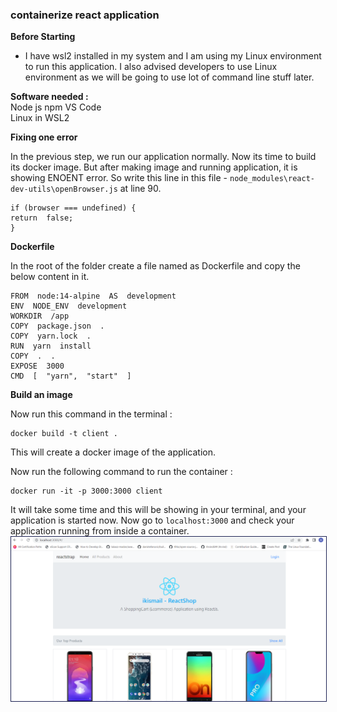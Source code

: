
### containerize react application

**Before Starting** 

 - I have wsl2 installed in my system and I am using my Linux environment to run this application. I also advised developers to use Linux environment as we will be going to use lot of command line stuff later.

**Software needed :**  
Node js
npm 
VS Code  
Linux in WSL2 

**Fixing one error** 

In the previous step, we run our application normally. Now its time to build its docker image. But after making image and running application, it is showing ENOENT error. So write this line in this file - `node_modules\react-dev-utils\openBrowser.js` at line 90.

    if (browser === undefined) {
    return  false; 
    }


**Dockerfile**

In the root of the folder create a file named as Dockerfile and copy the below content in it.
```
FROM  node:14-alpine  AS  development
ENV  NODE_ENV  development
WORKDIR  /app
COPY  package.json  .
COPY  yarn.lock  .
RUN  yarn  install
COPY  .  .
EXPOSE  3000
CMD  [  "yarn",  "start"  ]
  ```  

**Build an image**

Now run this command in the terminal :
```
docker build -t client .
```
This will create a docker image of the application.

Now run the following command to run the container :
```
docker run -it -p 3000:3000 client
```
It will take some time and this will be showing in your terminal, and your application is started now.
Now go to `localhost:3000` and check your application running from inside a container.
<img style="border: 1px solid #1d2253" src="../images/react_shoppingcart/react_app.png" />
